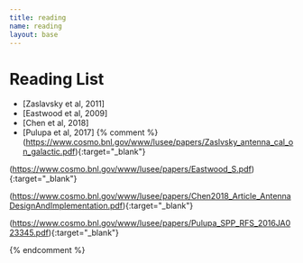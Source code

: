 ```yaml
---
title: reading
name: reading
layout: base
---
```


# Reading List

* [Zaslavsky et al, 2011]
* [Eastwood et al, 2009]
* [Chen et al, 2018]
* [Pulupa et al, 2017]
{% comment %}
(https://www.cosmo.bnl.gov/www/lusee/papers/Zaslvsky_antenna_cal_on_galactic.pdf){:target="_blank"}


(https://www.cosmo.bnl.gov/www/lusee/papers/Eastwood_S.pdf){:target="_blank"}

(https://www.cosmo.bnl.gov/www/lusee/papers/Chen2018_Article_AntennaDesignAndImplementation.pdf){:target="_blank"}

(https://www.cosmo.bnl.gov/www/lusee/papers/Pulupa_SPP_RFS_2016JA023345.pdf){:target="_blank"}


{% endcomment %}